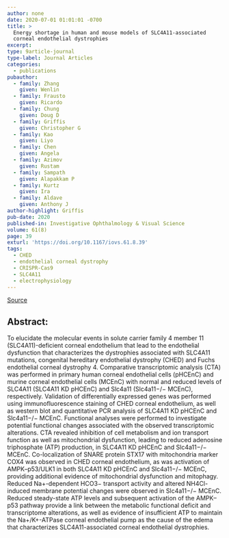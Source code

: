 ```yaml
---
author: none
date: 2020-07-01 01:01:01 -0700
title: >
  Energy shortage in human and mouse models of SLC4A11-associated
  corneal endothelial dystrophies
excerpt:
type: 9article-journal
type-label: Journal Articles
categories:
  - publications
pubauthor:
  - family: Zhang
    given: Wenlin
  - family: Frausto
    given: Ricardo
  - family: Chung
    given: Doug D
  - family: Griffis
    given: Christopher G
  - family: Kao
    given: Liyo
  - family: Chen
    given: Angela
  - family: Azimov
    given: Rustam
  - family: Sampath
    given: Alapakkam P
  - family: Kurtz
    given: Ira
  - family: Aldave
    given: Anthony J
author-highlight: Griffis
pub-date: 2020
published-in: Investigative Ophthalmology & Visual Science
volume: 61(8)
page: 39
exturl: 'https://doi.org/10.1167/iovs.61.8.39'
tags:
  - CHED
  - endothelial corneal dystrophy
  - CRISPR-Cas9
  - SLC4A11
  - electrophysiology
---
```


<a href="https://doi.org/10.1167/iovs.61.8.39" target="_blank">Source</a>

## Abstract:

To elucidate the molecular events in solute carrier family 4 member 11 (SLC4A11)-deficient corneal endothelium that lead to the endothelial dysfunction that characterizes the dystrophies associated with SLC4A11 mutations, congenital hereditary endothelial dystrophy (CHED) and Fuchs endothelial corneal dystrophy 4. Comparative transcriptomic analysis (CTA) was performed in primary human corneal endothelial cells (pHCEnC) and murine corneal endothelial cells (MCEnC) with normal and reduced levels of SLC4A11 (SLC4A11 KD pHCEnC) and Slc4a11 (Slc4a11−/− MCEnC), respectively. Validation of differentially expressed genes was performed using immunofluorescence staining of CHED corneal endothelium, as well as western blot and quantitative PCR analysis of SLC4A11 KD pHCEnC and Slc4a11−/− MCEnC. Functional analyses were performed to investigate potential functional changes associated with the observed transcriptomic alterations. CTA revealed inhibition of cell metabolism and ion transport function as well as mitochondrial dysfunction, leading to reduced adenosine triphosphate (ATP) production, in SLC4A11 KD pHCEnC and Slc4a11−/− MCEnC. Co-localization of SNARE protein STX17 with mitochondria marker COX4 was observed in CHED corneal endothelium, as was activation of AMPK–p53/ULK1 in both SLC4A11 KD pHCEnC and Slc4a11−/− MCEnC, providing additional evidence of mitochondrial dysfunction and mitophagy. Reduced Na+-dependent HCO3− transport activity and altered NH4Cl-induced membrane potential changes were observed in Slc4a11−/− MCEnC. Reduced steady-state ATP levels and subsequent activation of the AMPK–p53 pathway provide a link between the metabolic functional deficit and transcriptome alterations, as well as evidence of insufficient ATP to maintain the Na+/K+-ATPase corneal endothelial pump as the cause of the edema that characterizes SLC4A11-associated corneal endothelial dystrophies.